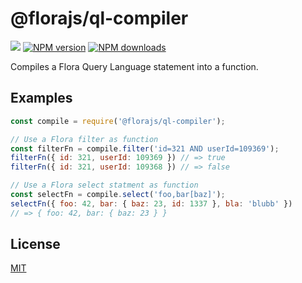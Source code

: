 # @florajs/ql-compiler

![](https://github.com/florajs/ql-compiler/workflows/ci/badge.svg)
[![NPM version](https://img.shields.io/npm/v/@florajs/ql-compiler.svg?style=flat)](https://www.npmjs.com/package/@florajs/ql-compiler)
[![NPM downloads](https://img.shields.io/npm/dm/@florajs/ql-compiler.svg?style=flat)](https://www.npmjs.com/package/@florajs/ql-compiler)

Compiles a Flora Query Language statement into a function.

## Examples

```js
const compile = require('@florajs/ql-compiler');

// Use a Flora filter as function
const filterFn = compile.filter('id=321 AND userId=109369');
filterFn({ id: 321, userId: 109369 }) // => true
filterFn({ id: 321, userId: 109368 }) // => false

// Use a Flora select statment as function
const selectFn = compile.select('foo,bar[baz]');
selectFn({ foo: 42, bar: { baz: 23, id: 1337 }, bla: 'blubb' })
// => { foo: 42, bar: { baz: 23 } }
```

## License

[MIT](LICENSE)
